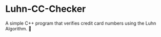 # Luhn-CC-Checker
A simple C++ program that verifies credit card numbers using the Luhn Algorithm. 🚀

